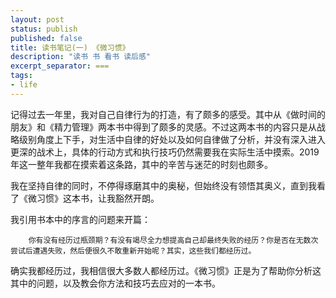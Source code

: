 ```yaml
---
layout: post
status: publish
published: false
title: 读书笔记(一) 《微习惯》
description: "读书 书 看书 读后感"
excerpt_separator: ===
tags:
- life
---
```


记得过去一年里，我对自己自律行为的打造，有了颇多的感受。其中从《做时间的朋友》和《精力管理》两本书中得到了颇多的灵感。不过这两本书的内容只是从战略级别角度上下手，对生活中自律的好处以及如何自律做了分析，并没有深入进入更深的战术上，具体的行动方式和执行技巧仍然需要我在实际生活中摸索。2019年这一整年我都在摸索着这条路，其中的辛苦与迷茫的时刻也颇多。

我在坚持自律的同时，不停得琢磨其中的奥秘，但始终没有领悟其奥义，直到我看了《微习惯》这本书，让我豁然开朗。

我引用书本中的序言的问题来开篇：

		你有没有经历过瓶颈期？有没有竭尽全力想提高自己却最终失败的经历？你是否在无数次尝试后遭遇失败，然后便很久不敢重新开始呢？其实，这些我们都经历过。

确实我都经历过，我相信很大多数人都经历过。《微习惯》正是为了帮助你分析这其中的问题，以及教会你方法和技巧去应对的一本书。



